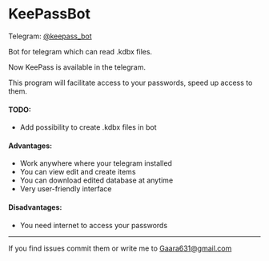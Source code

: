 # KeePassBot
Telegram: [@keepass_bot](https://storebot.me/mybots?bot=keepass_bot)

Bot for telegram which can read .kdbx files.

Now KeePass is available in the telegram.

This program will facilitate access to your passwords, speed up access to them.

 #### TODO:
* Add possibility to create .kdbx files in bot

 #### Advantages:
* Work anywhere where your telegram installed
* You can view edit and create items
* You can download edited database at anytime
* Very user-friendly interface

 #### Disadvantages:
* You need internet to access your passwords  

------------------------
If you find issues commit them or write me to Gaara631@gmail.com

